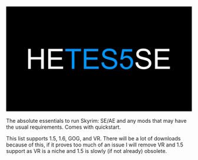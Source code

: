 ![HyperEssentials Branding](https://raw.githubusercontent.com/Biblioklept/hyperessentials/main/img/hetes5se.png)

The absolute essentials to run Skyrim: SE/AE and any mods that may have the usual requirements. Comes with quickstart.

This list supports 1.5, 1.6, GOG, and VR. There will be a lot of downloads because of this, if it proves too much of an issue I will remove VR and 1.5 support as VR is a niche and 1.5 is slowly (if not already) obsolete.